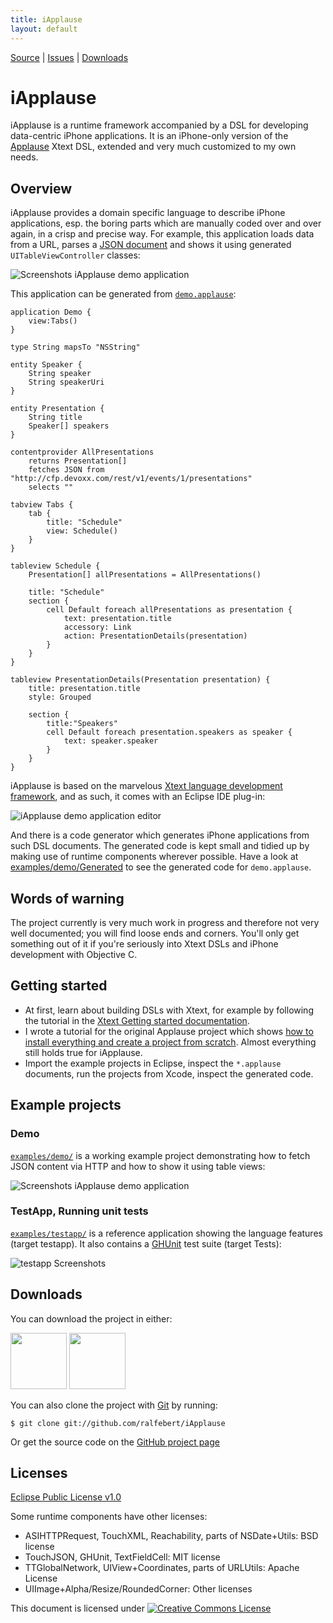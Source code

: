 ```yaml
---
title: iApplause
layout: default
---
```


[Source](https://github.com/ralfebert/iApplause/) |
[Issues](http://ralfebert.lighthouseapp.com/projects/67904-iapplause/tickets) |
[Downloads](#downloads)

# iApplause

iApplause is a runtime framework accompanied by a DSL for developing data-centric iPhone applications. It is an iPhone-only version of the [Applause](http://code.google.com/p/applause/) Xtext DSL, extended and very much customized to my own needs.

## Overview

iApplause provides a domain specific language to describe iPhone applications, esp. the boring parts which are manually coded over and over again, in a crisp and precise way. For example, this application loads data from a URL, parses a [JSON document](https://github.com/ralfebert/iApplause/blob/gh-pages/demo/devices.json) and shows it using generated `UITableViewController` classes:

![Screenshots iApplause demo application](demo.png)

This application can be generated from [`demo.applause`](https://github.com/ralfebert/iApplause/blob/master/examples/demo/demo.applause):

	application Demo {
		view:Tabs()
	}

	type String mapsTo "NSString"

	entity Speaker {
		String speaker
		String speakerUri
	}

	entity Presentation {
		String title
		Speaker[] speakers
	}

	contentprovider AllPresentations
		returns Presentation[]
		fetches JSON from "http://cfp.devoxx.com/rest/v1/events/1/presentations"
		selects ""

	tabview Tabs {
		tab {
			title: "Schedule"
			view: Schedule()
		}
	}

	tableview Schedule {
		Presentation[] allPresentations = AllPresentations()

		title: "Schedule"
		section {
			cell Default foreach allPresentations as presentation {
				text: presentation.title
				accessory: Link
				action: PresentationDetails(presentation)
			}
		}
	}

	tableview PresentationDetails(Presentation presentation) {
		title: presentation.title
		style: Grouped

		section {
			title:"Speakers"
			cell Default foreach presentation.speakers as speaker {
				text: speaker.speaker
			}
		}
	}

iApplause is based on the marvelous [Xtext language development framework](http://www.eclipse.org/Xtext/), and as such, it comes with an Eclipse IDE plug-in:

![iApplause demo application editor](demo_ide.png)

And there is a code generator which generates iPhone applications from such DSL documents. The generated code is kept small and tidied up by making use of runtime components wherever possible. Have a look at [examples/demo/Generated](https://github.com/ralfebert/iApplause/tree/master/examples/demo/Generated) to see the generated code for `demo.applause`.

## Words of warning

The project currently is very much work in progress and therefore not very well documented; you will find loose ends and corners. You'll only get something out of it if you're seriously into Xtext DSLs and iPhone development with Objective C.

## Getting started

* At first, learn about building DSLs with Xtext, for example by following the tutorial in the [Xtext Getting started documentation](http://www.eclipse.org/Xtext/documentation/).
* I wrote a tutorial for the original Applause project which shows [how to install everything and create a project from scratch](http://www.ralfebert.de/blog/xtext/applause_new_app/). Almost everything still holds true for iApplause.
* Import the example projects in Eclipse, inspect the `*.applause` documents, run the projects from Xcode, inspect the generated code.

## Example projects

### Demo

[`examples/demo/`](https://github.com/ralfebert/iApplause/tree/master/examples/demo) is a working example project demonstrating how to fetch JSON content via HTTP and how to show it using table views:

![Screenshots iApplause demo application](demo.png)

### TestApp, Running unit tests

[`examples/testapp/`](https://github.com/ralfebert/iApplause/tree/master/examples/testapp) is a reference application showing the language features (target testapp). It also contains a [GHUnit](https://github.com/gabriel/gh-unit/) test suite (target Tests):

![testapp Screenshots](testapp.png)




<a name="download"/>

## Downloads

You can download the project in either:

<div class="download">
  <a href="http://github.com/ralfebert/iApplause/zipball/master">
    <img border="0" width="90" src="http://github.com/images/modules/download/zip.png"></a>
  <a href="http://github.com/ralfebert/iApplause/tarball/master">
    <img border="0" width="90" src="http://github.com/images/modules/download/tar.png"></a>
</div>

You can also clone the project with [Git](http://git-scm.com) by running:

	$ git clone git://github.com/ralfebert/iApplause

Or get the source code on the [GitHub project page](http://github.com/ralfebert/iApplause)

## Licenses

[Eclipse Public License v1.0](http://www.eclipse.org/legal/epl-v10.html)

Some runtime components have other licenses:

* ASIHTTPRequest, TouchXML, Reachability, parts of NSDate+Utils: BSD license
* TouchJSON, GHUnit, TextFieldCell: MIT license
* TTGlobalNetwork, UIView+Coordinates, parts of URLUtils: Apache License
* UIImage+Alpha/Resize/RoundedCorner: Other licenses

This document is licensed under <a rel="license" href="http://creativecommons.org/licenses/by-sa/3.0/"><img alt="Creative Commons License" style="border-width:0" src="http://i.creativecommons.org/l/by-sa/3.0/80x15.png" /></a>